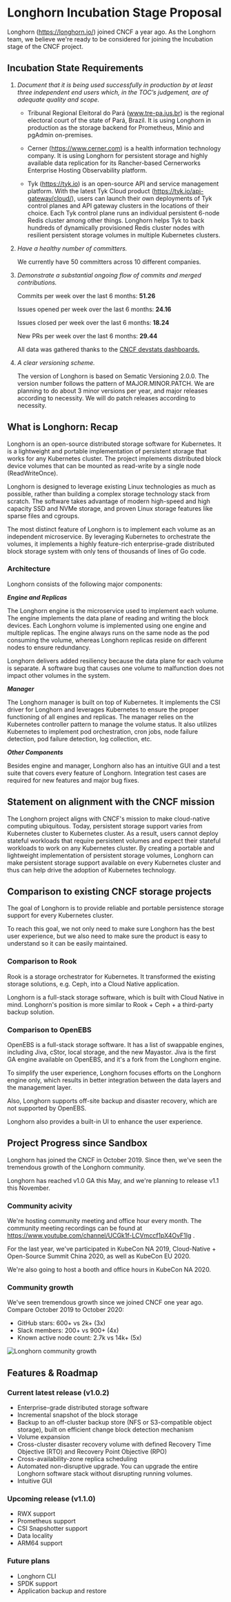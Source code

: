 # Longhorn Incubation Stage Proposal

Longhorn (https://longhorn.io/) joined CNCF a year ago. As the Longhorn team, we believe we're ready to be considered for joining the Incubation stage of the CNCF project.

## Incubation State Requirements

1. *Document that it is being used successfully in production by at least three independent end users which, in the TOC’s judgement, are of adequate quality and scope.*

    * Tribunal Regional Eleitoral do Pará (www.tre-pa.jus.br) is the regional electoral court of the state of Pará, Brazil. It is using Longhorn in production as the storage backend for Prometheus, Minio and pgAdmin on-premises.

    * Cerner (https://www.cerner.com) is a health information technology company. It is using Longhorn for persistent storage and highly available data replication for its Rancher-based Cernerworks Enterprise Hosting Observability platform.

    * Tyk (https://tyk.io) is an open-source API and service management platform. With the latest Tyk Cloud product (https://tyk.io/api-gateway/cloud/), users can launch their own deployments of Tyk control planes and API gateway clusters in the locations of their choice. Each Tyk control plane runs an individual persistent 6-node Redis cluster among other things. Longhorn helps Tyk to back hundreds of dynamically provisioned Redis cluster nodes with resilient persistent storage volumes in multiple Kubernetes clusters.

2. *Have a healthy number of committers.*

    We currently have 50 committers across 10 different companies.

3. *Demonstrate a substantial ongoing flow of commits and merged contributions.*

    Commits per week over the last 6 months: **51.26**

    Issues opened per week over the last 6 months: **24.16**

    Issues closed per week over the last 6 months: **18.24**

    New PRs per week over the last 6 months: **29.44**

    All data was gathered thanks to the [CNCF devstats dashboards.](https://longhorn.devstats.cncf.io/)

4. *A clear versioning scheme.*

    The version of Longhorn is based on Sematic Versioning 2.0.0. The version number follows the pattern of MAJOR.MINOR.PATCH. We are planning to do about 3 minor versions per year, and major releases according to necessity. We will do patch releases according to necessity.

## What is Longhorn: Recap

Longhorn is an open-source distributed storage software for Kubernetes. It is a lightweight and portable implementation of persistent storage that works for any Kubernetes cluster. The project implements distributed block device volumes that can be mounted as read-write by a single node (ReadWriteOnce).

Longhorn is designed to leverage existing Linux technologies as much as possible, rather than building a complex storage technology stack from scratch. The software takes advantage of modern high-speed and high capacity SSD and NVMe storage, and proven Linux storage features like sparse files and cgroups.

The most distinct feature of Longhorn is to implement each volume as an independent microservice. By leveraging Kubernetes to orchestrate the volumes, it implements a highly feature-rich enterprise-grade distributed block storage system with only tens of thousands of lines of Go code.

### Architecture

Longhorn consists of the following major components:

***Engine and Replicas***

The Longhorn engine is the microservice used to implement each volume. The engine implements the data plane of reading and writing the block devices. Each Longhorn volume is implemented using one engine and multiple replicas. The engine always runs on the same node as the pod consuming the volume, whereas Longhorn replicas reside on different nodes to ensure redundancy.

Longhorn delivers added resiliency because the data plane for each volume is separate. A software bug that causes one volume to malfunction does not impact other volumes in the system.

***Manager***

The Longhorn manager is built on top of Kubernetes. It implements the CSI driver for Longhorn and leverages Kubernetes to ensure the proper functioning of all engines and replicas. The manager relies on the Kubernetes controller pattern to manage the volume status. It also utilizes Kubernetes to implement pod orchestration, cron jobs, node failure detection, pod failure detection, log collection, etc.

***Other Components***

Besides engine and manager, Longhorn also has an intuitive GUI and a test suite that covers every feature of Longhorn. Integration test cases are required for new features and major bug fixes.

## Statement on alignment with the CNCF mission

The Longhorn project aligns with CNCF's mission to make cloud-native computing ubiquitous. Today, persistent storage support varies from Kubernetes cluster to Kubernetes cluster. As a result, users cannot deploy stateful workloads that require persistent volumes and expect their stateful workloads to work on any Kubernetes cluster. By creating a portable and lightweight implementation of persistent storage volumes, Longhorn can make persistent storage support available on every Kubernetes cluster and thus can help drive the adoption of Kubernetes technology.

## Comparison to existing CNCF storage projects

The goal of Longhorn is to provide reliable and portable persistence storage support for every Kubernetes cluster.

To reach this goal, we not only need to make sure Longhorn has the best user experience, but we also need to make sure the product is easy to understand so it can be easily maintained.

### Comparison to Rook

Rook is a storage orchestrator for Kubernetes. It transformed the existing storage solutions, e.g. Ceph, into a Cloud Native application.

Longhorn is a full-stack storage software, which is built with Cloud Native in mind. Longhorn's position is more similar to Rook + Ceph + a third-party backup solution.

### Comparison to OpenEBS

OpenEBS is a full-stack storage software. It has a list of swappable engines, including Jiva, cStor, local storage, and the new Mayastor. Jiva is the first GA engine available on OpenEBS, and it's a fork from the Longhorn engine.

To simplify the user experience, Longhorn focuses efforts on the Longhorn engine only, which results in better integration between the data layers and the management layer.

Also, Longhorn supports off-site backup and disaster recovery, which are not supported by OpenEBS.

Longhorn also provides a built-in UI to enhance the user experience.

## Project Progress since Sandbox

Longhorn has joined the CNCF in October 2019. Since then, we've seen the tremendous growth of the Longhorn community.

Longhorn has reached v1.0 GA this May, and we're planning to release v1.1 this November.

### Community acivity

We're hosting community meeting and office hour every month. The community meeting recordings can be found at https://www.youtube.com/channel/UCGk1f-LCVmccf1pX4OvF1Ig .

For the last year, we've participated in KubeCon NA 2019, Cloud-Native + Open-Source Summit China 2020, as well as KubeCon EU 2020.

We're also going to host a booth and office hours in KubeCon NA 2020.

### Community growth

We've seen tremendous growth since we joined CNCF one year ago. Compare October 2019 to October 2020:

* GitHub stars: 600+ vs 2k+ (3x)
* Slack members: 200+ vs 900+ (4x)
* Known active node count: 2.7k vs 14k+ (5x)

![Longhorn community growth](https://rancher-longhorn.s3-us-west-1.amazonaws.com/longhorn-community-growth-2020.png)

## Features & Roadmap

### Current latest release (v1.0.2)
* Enterprise-grade distributed storage software
* Incremental snapshot of the block storage
* Backup to an off-cluster backup store (NFS or S3-compatible object storage), built on efficient change block detection mechanism
* Volume expansion
* Cross-cluster disaster recovery volume with defined Recovery Time Objective (RTO) and Recovery Point Objective (RPO)
* Cross-availability-zone replica scheduling
* Automated non-disruptive upgrade. You can upgrade the entire Longhorn software stack without disrupting running volumes.
* Intuitive GUI

### Upcoming release (v1.1.0)
* RWX support
* Prometheus support
* CSI Snapshotter support
* Data locality
* ARM64 support

### Future plans
* Longhorn CLI
* SPDK support
* Application backup and restore
